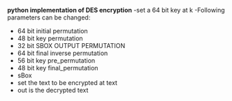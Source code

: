 **python implementation of DES encryption**
-set a 64 bit key at k
-Following parameters can be changed:
  - 64 bit initial permutation
  - 48 bit key permutation
  - 32 bit SBOX OUTPUT PERMUTATION
  - 64 bit final inverse permutation
  - 56 bit key pre_permutation
  - 48 bit key final_permutation
  - sBox
- set the text to be encrypted at text
- out is the decrypted text
